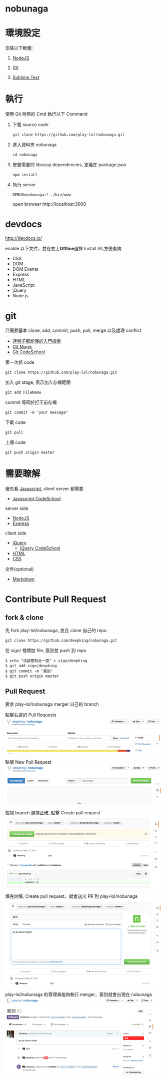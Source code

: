 # nobunaga

# 環境設定
安裝以下軟體:

1. [NodeJS](http://nodejs.org/download/)

2. [Git](http://git-scm.com/download/win)

3. [Sublime Text](http://www.sublimetext.com/)

# 執行
使用 Git 附帶的 Cmd 執行以下 Command

1. 下載 source code

    ```
    git clone https://github.com/play-lol/nobunaga.git
    ```

2. 進入資料夾 nobunaga

    ```
    cd nobunaga
    ```

3. 安裝需要的 libraray dependencies, 定義在 package.json

    ```
    npm install
    ```

4. 執行 server

    ```
    DEBUG=nobunaga:* ./bin/www
    ```
    open browser http://localhost:3000

# devdocs
http://devdocs.io/

enable 以下文件，並在右上**Offline**選擇 Install All,方便查詢
- CSS
- DOM
- DOM Events
- Express
- HTML
- JavaScript
- jQuery
- Node.js


# git
只需要基本 clone, add, commit, push, pull, merge 以及處理 conflict
- [連猴子都能懂的入門指南](http://backlogtool.com/git-guide/tw/intro/intro2_4.html)
- [Git Magic](http://www-cs-students.stanford.edu/~blynn/gitmagic/intl/zh_tw/ch02.html)
- [Git CodeSchool](https://try.github.io)

第一次抓 code
```
git clone https://github.com/play-lol/nobunaga.git
```

加入 git stage, 表示加入存檔範圍
```
git add FileName
```

commit 等同於打王前存檔
```
git commit -m "your message"
```

下載 code
```
git pull
```

上傳 code
```
git push origin master
```

# 需要瞭解
優先看 [Javascript](http://www.w3schools.com/js/default.asp), client server 都需要
- [Javascript CodeSchool](http://javascript-roadtrip.codeschool.com)

server side
- [NodeJS](http://nodejs.org/)
- [Express](http://expressjs.com/)

client side
- [jQuery](http://learn.jquery.com/)
  - [jQuery CodeSchool](https://www.codeschool.com/courses/try-jquery)
- [HTML](http://www.w3schools.com/html/default.asp)
- [CSS](http://www.w3schools.com/css/default.asp)

文件(optional)
- [Markdown](https://help.github.com/articles/markdown-basics/)



# Contribute Pull Request

## fork & clone
先 fork play-lol/nobunaga, 並且 clone 自己的 repo
```
git clone https://github.com/deepking/nobunaga.git
```

在 sign/ 裡增加 file, 簽到並 push 到 repo
```
$ echo "沒誠意到此一遊" > sign/deepking
$ git add sign/deepking
$ git commit -m "簽到"
$ git push origin master
```

## Pull Request
要求 play-lol/nobunaga merger 自己的 branch

點擊右邊的 Pull Requests
![Step1](images/pr_step1.png)

點擊 New Pull Request
![Step2](images/pr_step2.png)

檢視 branch 選擇正確, 點擊 Create pull request
![Step3](images/pr_step3.png)

填完註解, Create pull request，就會送出 PR 到 play-lol/nobunaga
![Step4](images/pr_step4.png)

play-lol/nobunaga 的管理員能夠執行 merger，簽到就會出現在 nobunaga
![Step5](images/pr_step5.png)
